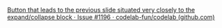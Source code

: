 [Button that leads to the previous slide situated very closely to the expand/collapse block · Issue #1196 · codelab-fun/codelab (github.com)](https://github.com/codelab-fun/codelab/issues/1196)

